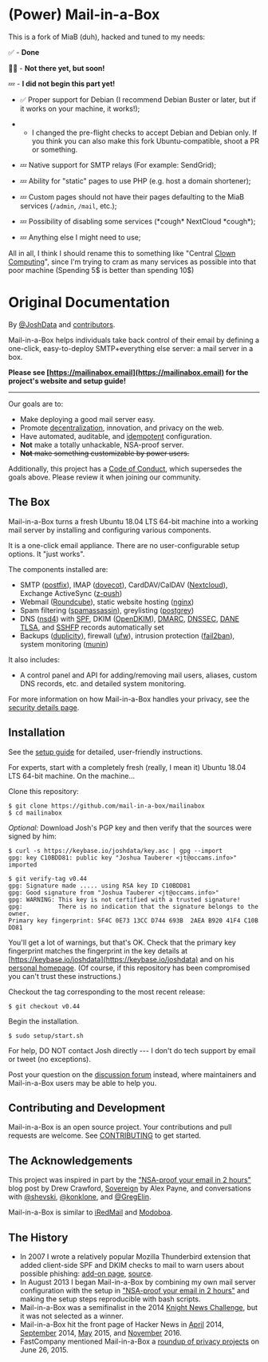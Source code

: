 (Power) Mail-in-a-Box
=====================

This is a fork of MiaB (duh), hacked and tuned to my needs:

✅ - **Done**

👨‍💻 - **Not there yet, but soon!**

💤 - **I did not begin this part yet!**

- ✅ Proper support for Debian (I recommend Debian Buster or later, but if it works on your machine, it works!);

- - I changed the pre-flight checks to accept Debian and Debian only. If you think you can also make this fork Ubuntu-compatible, shoot a PR or something.

- 💤 Native support for SMTP relays (For example: SendGrid);

- 💤 Ability for "static" pages to use PHP (e.g. host a domain shortener);

- 💤 Custom pages should not have their pages defaulting to the MiaB services (`/admin`, `/mail`, etc.);

- 💤 Possibility of disabling some services (\*cough\* NextCloud \*cough\*);

- 💤 Anything else I might need to use;

All in all, I think I should rename this to something like "Central [Clown Computing](https://www.urbandictionary.com/define.php?term=clown%20computing)", since I'm trying to cram as many services as possible into that poor machine (Spending 5$ is better than spending 10$)

Original Documentation
======================

By [@JoshData](https://github.com/JoshData) and [contributors](https://github.com/mail-in-a-box/mailinabox/graphs/contributors).

Mail-in-a-Box helps individuals take back control of their email by defining a one-click, easy-to-deploy SMTP+everything else server: a mail server in a box.

**Please see [https://mailinabox.email](https://mailinabox.email) for the project's website and setup guide!**

* * *

Our goals are to:

* Make deploying a good mail server easy.
* Promote [decentralization](http://redecentralize.org/), innovation, and privacy on the web.
* Have automated, auditable, and [idempotent](https://web.archive.org/web/20190518072631/https://sharknet.us/2014/02/01/automated-configuration-management-challenges-with-idempotency/) configuration.
* **Not** make a totally unhackable, NSA-proof server.
* ~~**Not** make something customizable by power users.~~

Additionally, this project has a [Code of Conduct](CODE_OF_CONDUCT.md), which supersedes the goals above. Please review it when joining our community.

The Box
-------

Mail-in-a-Box turns a fresh Ubuntu 18.04 LTS 64-bit machine into a working mail server by installing and configuring various components.

It is a one-click email appliance. There are no user-configurable setup options. It "just works".

The components installed are:

* SMTP ([postfix](http://www.postfix.org/)), IMAP ([dovecot](http://dovecot.org/)), CardDAV/CalDAV ([Nextcloud](https://nextcloud.com/)), Exchange ActiveSync ([z-push](http://z-push.org/))
* Webmail ([Roundcube](http://roundcube.net/)), static website hosting ([nginx](http://nginx.org/))
* Spam filtering ([spamassassin](https://spamassassin.apache.org/)), greylisting ([postgrey](http://postgrey.schweikert.ch/))
* DNS ([nsd4](https://www.nlnetlabs.nl/projects/nsd/)) with [SPF](https://en.wikipedia.org/wiki/Sender_Policy_Framework), DKIM ([OpenDKIM](http://www.opendkim.org/)), [DMARC](https://en.wikipedia.org/wiki/DMARC), [DNSSEC](https://en.wikipedia.org/wiki/DNSSEC), [DANE TLSA](https://en.wikipedia.org/wiki/DNS-based_Authentication_of_Named_Entities), and [SSHFP](https://tools.ietf.org/html/rfc4255) records automatically set
* Backups ([duplicity](http://duplicity.nongnu.org/)), firewall ([ufw](https://launchpad.net/ufw)), intrusion protection ([fail2ban](http://www.fail2ban.org/wiki/index.php/Main_Page)), system monitoring ([munin](http://munin-monitoring.org/))

It also includes:

* A control panel and API for adding/removing mail users, aliases, custom DNS records, etc. and detailed system monitoring.

For more information on how Mail-in-a-Box handles your privacy, see the [security details page](security.md).

Installation
------------

See the [setup guide](https://mailinabox.email/guide.html) for detailed, user-friendly instructions.

For experts, start with a completely fresh (really, I mean it) Ubuntu 18.04 LTS 64-bit machine. On the machine...

Clone this repository:

	$ git clone https://github.com/mail-in-a-box/mailinabox
	$ cd mailinabox

_Optional:_ Download Josh's PGP key and then verify that the sources were signed
by him:

	$ curl -s https://keybase.io/joshdata/key.asc | gpg --import
	gpg: key C10BDD81: public key "Joshua Tauberer <jt@occams.info>" imported

	$ git verify-tag v0.44
	gpg: Signature made ..... using RSA key ID C10BDD81
	gpg: Good signature from "Joshua Tauberer <jt@occams.info>"
	gpg: WARNING: This key is not certified with a trusted signature!
	gpg:          There is no indication that the signature belongs to the owner.
	Primary key fingerprint: 5F4C 0E73 13CC D744 693B  2AEA B920 41F4 C10B DD81

You'll get a lot of warnings, but that's OK. Check that the primary key fingerprint matches the
fingerprint in the key details at [https://keybase.io/joshdata](https://keybase.io/joshdata)
and on his [personal homepage](https://razor.occams.info/). (Of course, if this repository has been compromised you can't trust these instructions.)

Checkout the tag corresponding to the most recent release:

	$ git checkout v0.44

Begin the installation.

	$ sudo setup/start.sh

For help, DO NOT contact Josh directly --- I don't do tech support by email or tweet (no exceptions).

Post your question on the [discussion forum](https://discourse.mailinabox.email/) instead, where maintainers and Mail-in-a-Box users may be able to help you.

Contributing and Development
----------------------------

Mail-in-a-Box is an open source project. Your contributions and pull requests are welcome. See [CONTRIBUTING](CONTRIBUTING.md) to get started.


The Acknowledgements
--------------------

This project was inspired in part by the ["NSA-proof your email in 2 hours"](http://sealedabstract.com/code/nsa-proof-your-e-mail-in-2-hours/) blog post by Drew Crawford, [Sovereign](https://github.com/sovereign/sovereign) by Alex Payne, and conversations with <a href="https://twitter.com/shevski" target="_blank">@shevski</a>, <a href="https://github.com/konklone" target="_blank">@konklone</a>, and <a href="https://github.com/gregelin" target="_blank">@GregElin</a>.

Mail-in-a-Box is similar to [iRedMail](http://www.iredmail.org/) and [Modoboa](https://github.com/tonioo/modoboa).

The History
-----------

* In 2007 I wrote a relatively popular Mozilla Thunderbird extension that added client-side SPF and DKIM checks to mail to warn users about possible phishing: [add-on page](https://addons.mozilla.org/en-us/thunderbird/addon/sender-verification-anti-phish/), [source](https://github.com/JoshData/thunderbird-spf).
* In August 2013 I began Mail-in-a-Box by combining my own mail server configuration with the setup in ["NSA-proof your email in 2 hours"](http://sealedabstract.com/code/nsa-proof-your-e-mail-in-2-hours/) and making the setup steps reproducible with bash scripts.
* Mail-in-a-Box was a semifinalist in the 2014 [Knight News Challenge](https://www.newschallenge.org/challenge/2014/submissions/mail-in-a-box), but it was not selected as a winner.
* Mail-in-a-Box hit the front page of Hacker News in [April](https://news.ycombinator.com/item?id=7634514) 2014, [September](https://news.ycombinator.com/item?id=8276171) 2014, [May](https://news.ycombinator.com/item?id=9624267) 2015, and [November](https://news.ycombinator.com/item?id=13050500) 2016.
* FastCompany mentioned Mail-in-a-Box a [roundup of privacy projects](http://www.fastcompany.com/3047645/your-own-private-cloud) on June 26, 2015.
